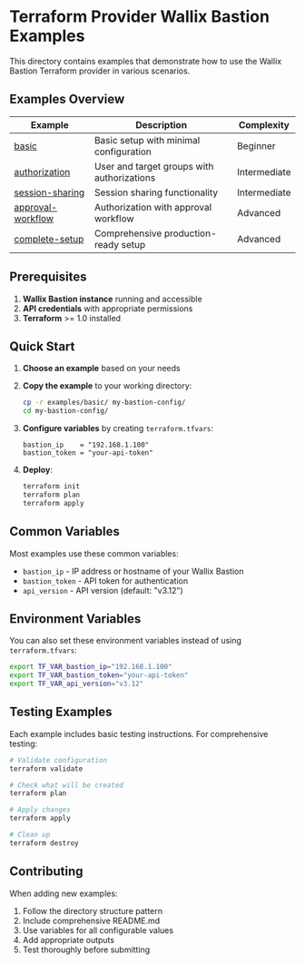 # Terraform Provider Wallix Bastion Examples

This directory contains examples that demonstrate how to use the Wallix Bastion Terraform provider in various scenarios.

## Examples Overview

| Example | Description | Complexity |
|---------|-------------|------------|
| [basic](./basic/) | Basic setup with minimal configuration | Beginner |
| [authorization](./authorization/) | User and target groups with authorizations | Intermediate |
| [session-sharing](./session-sharing/) | Session sharing functionality | Intermediate |
| [approval-workflow](./approval-workflow/) | Authorization with approval workflow | Advanced |
| [complete-setup](./complete-setup/) | Comprehensive production-ready setup | Advanced |

## Prerequisites

1. **Wallix Bastion instance** running and accessible
2. **API credentials** with appropriate permissions
3. **Terraform** >= 1.0 installed

## Quick Start

1. **Choose an example** based on your needs
2. **Copy the example** to your working directory:

   ```bash
   cp -r examples/basic/ my-bastion-config/
   cd my-bastion-config/
   ```

3. **Configure variables** by creating `terraform.tfvars`:

   ```hcl
   bastion_ip    = "192.168.1.100"
   bastion_token = "your-api-token"
   ```

4. **Deploy**:

   ```bash
   terraform init
   terraform plan
   terraform apply
   ```

## Common Variables

Most examples use these common variables:

- `bastion_ip` - IP address or hostname of your Wallix Bastion
- `bastion_token` - API token for authentication
- `api_version` - API version (default: "v3.12")

## Environment Variables

You can also set these environment variables instead of using `terraform.tfvars`:

```bash
export TF_VAR_bastion_ip="192.168.1.100"
export TF_VAR_bastion_token="your-api-token"
export TF_VAR_api_version="v3.12"
```

## Testing Examples

Each example includes basic testing instructions. For comprehensive testing:

```bash
# Validate configuration
terraform validate

# Check what will be created
terraform plan

# Apply changes
terraform apply

# Clean up
terraform destroy
```

## Contributing

When adding new examples:

1. Follow the directory structure pattern
2. Include comprehensive README.md
3. Use variables for all configurable values
4. Add appropriate outputs
5. Test thoroughly before submitting
